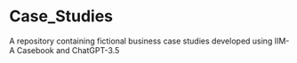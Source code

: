 # Case_Studies
A repository containing fictional business case studies developed using IIM-A Casebook and ChatGPT-3.5
